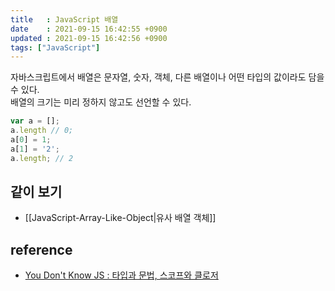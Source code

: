 ```yaml
---
title   : JavaScript 배열
date    : 2021-09-15 16:42:55 +0900
updated : 2021-09-15 16:42:56 +0900
tags: ["JavaScript"]
---
```


자바스크립트에서 배열은 문자열, 숫자, 객체, 다른 배열이나 어떤 타입의 값이라도 담을 수 있다.  
배열의 크기는 미리 정하지 않고도 선언할 수 있다.
```javascript
var a = [];
a.length // 0;
a[0] = 1;
a[1] = '2';
a.length; // 2
```

## 같이 보기
- [[JavaScript-Array-Like-Object|유사 배열 객체]]


## reference
- [You Don't Know JS : 타입과 문법, 스코프와 클로저](https://m.hanbit.co.kr/store/books/book_view.html?p_code=B8227329776)